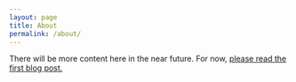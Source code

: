 ```yaml
---
layout: page
title: About
permalink: /about/
---
```


There will be more content here in the near future. For now, [please read the first blog post.](http://localhost:4000/articles/2017/04/07/beginning-the-new-centre-project)
